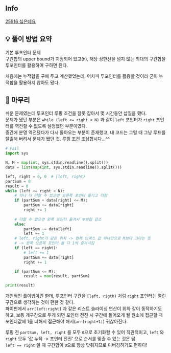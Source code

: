 ## Info
[25916 싫은데요](https://www.acmicpc.net/problem/25916)

## 💡 풀이 방법 요약
기본 투포인터 문제  
구간합의 upper bound가 지정되어 있고(`M`), 해당 상한선을 넘지 않는 최대의 구간합을 투포인터를 활용하여 구하면 된다.  
  
처음에는 누적합을 구해 두고 계산했었는데, 어차피 투포인터를 활용할 것이라 굳이 누적합을 활용하지 않아도 됐다.

## 🙂 마무리
쉬운 문제였는데 투포인터 루핑 조건을 잘못 잡아서 몇 시간동안 삽질을 했다.  
문제가 됐던 부분은 `while (left <= right < N)` 과 같이 `left` 포인터가 `right` 포인터를 역전할 수 없도록 설정했던 부분이였다.  
중간에 분명 역전됐다가 다시 돌아오는 부분이 존재했고, 내 코드는 그럴 때 그냥 루프를 탈출해 버려서 문제가 됐던 것. 루핑 조건 조심합시다...^^  
```python
# Fail
import sys

N, M = map(int, sys.stdin.readline().split())
data = list(map(int, sys.stdin.readline().split()))

left, right = 0, 0  # [left, right)
partSum = 0
result = 0
while (left <= right < N):
    # 하나 더 더할 수 있으면 오른쪽 포인터 옮기고 더함
    if (partSum + data[right] <= M):
        partSum += data[right]
        right += 1
        
    # 더할 수 없으면 왼쪽 포인터 옮겨서 부분합 감소
    else:
        partSum -= data[left]
        left += 1
    # left, right가 같은 위치 -> 현재 인덱스 값 하나만으로 M보다 크다는 뜻
    # -> 왼쪽 오른쪽 포인터 둘 다 1씩 증가시킴
    if (left == right):
        # left += 1
        partSum += data[right]
        right += 1

    if (partSum <= M):
        result = max(result, partSum)

print(result)
```

개인적인 풀이법이긴 한데, 투포인터 구간을 `[left, rigth)` 처럼 `right` 포인터는 열린구간으로 생각하는 것이 편한 것 같다.  
파이썬에서 `arr[left:right]` 과 같은 리스트 슬라이싱 연산이 위와 같이 동작하기도 하고, 보통 개구간으로 두게 되면 포인터 전진 시 구간에 들어오게 될 원소에 접근할 때 포인터값에 1을 더해서 접근해야 해서(`arr[right+1]`) 귀찮아진다.  
  
루핑 전 `partSum, left, right` 를 모두 `0`으로 초기화할 수 있어 직관적이고, `left` 와 `right` 모두 '값 누적 -> 포인터 전진' 으로 순서를 맞출 수 있는 것은 덤.  
`left == right` 일 때 구간합이 `0`으로 항상 맞춰지므로 디버깅하기도 편하다!
